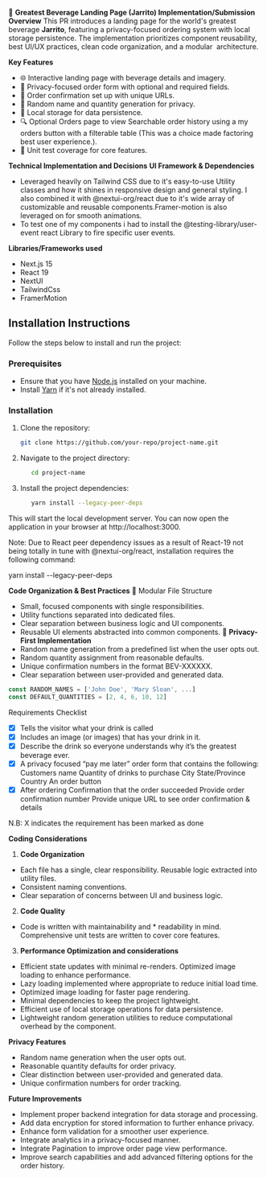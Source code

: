 🥤  **Greatest Beverage Landing Page (Jarrito) Implementation/Submission**
**Overview**
This PR introduces a landing page for the world's greatest beverage **Jarrito**, featuring a privacy-focused ordering system with local storage persistence. The implementation prioritizes component reusability, best UI/UX practices, clean code organization, and a modular  architecture.

**Key Features**
* 🌐 Interactive landing page with beverage details and imagery.
* 📝 Privacy-focused order form with optional and required fields.
* 🔄 Order confirmation set up with unique URLs.
* 🎲 Random name and quantity generation for privacy.
* 💾 Local storage for data persistence.
* 🔍 Optional Orders page to view Searchable order history using a my orders button with a filterable table (This was a choice made factoring best user experience.).
* 🧪 Unit test coverage for core features.

**Technical Implementation and Decisions**
  **UI Framework & Dependencies**
  * Leveraged heavily on Tailwind CSS due to it's easy-to-use Utility classes and how it shines in responsive design and general styling. I also combined it with @nextui-org/react due to it's wide array of customizable and reusable components.Framer-motion is also leveraged on for smooth animations.
  * To test one of my components i had to install the @testing-library/user-event react Library to fire specific user events.

**Libraries/Frameworks used**

  * Next.js 15
  * React 19
  * NextUI
  * TailwindCss
  * FramerMotion






## Installation Instructions

Follow the steps below to install and run the project:

### Prerequisites
- Ensure that you have [Node.js](https://nodejs.org/) installed on your machine.
- Install [Yarn](https://classic.yarnpkg.com/en/docs/install) if it's not already installed.

### Installation

1. Clone the repository:
   ```bash
   git clone https://github.com/your-repo/project-name.git

2. Navigate to the project directory:
   ```bash 
      cd project-name
3. Install the project dependencies:
   ```bash
      yarn install --legacy-peer-deps
      ```
  
  This will start the local development server. You can now open the application in your browser at http://localhost:3000.
  
  Note: Due to React peer dependency issues as a result of React-19 not being totally in tune with @nextui-org/react, installation requires the following command: 

yarn install --legacy-peer-deps



**Code Organization & Best Practices**
📂 Modular File Structure
  *  Small, focused components with single responsibilities.
  * Utility functions separated into dedicated files.
  * Clear separation between business logic and UI components.
  * Reusable UI elements abstracted into common components.
🔐 **Privacy-First Implementation**
  * Random name generation from a predefined list when the user opts out.
  * Random quantity assignment from reasonable defaults.
  * Unique confirmation numbers in the format BEV-XXXXXX.
* Clear separation between user-provided and generated data.
```typescript
const RANDOM_NAMES = ['John Doe', 'Mary Sloan', ...]
const DEFAULT_QUANTITIES = [2, 4, 6, 10, 12]
```

Requirements Checklist
-[x] Tells the visitor what your drink is called
-[x] Includes an image (or images) that has your drink in it.
-[x] Describe the drink so everyone understands why it’s the greatest beverage ever.
-[x] A privacy focused “pay me later” order form that contains the following:
    Customers name
    Quantity of drinks to purchase
    City
    State/Province
    Country
    An order button
-[x] After ordering
 Confirmation that the order succeeded
 Provide order confirmation number
 Provide unique URL to see order confirmation & details

 N.B: X indicates the requirement has been marked as done

**Coding Considerations**
1. **Code Organization**
* Each file has a single, clear responsibility.
Reusable logic extracted into utility files.
* Consistent naming conventions.
* Clear separation of concerns between UI and business logic.
2. **Code Quality**
* Code is written with maintainability and * readability in mind.
Comprehensive unit tests are written to cover core features.
3. **Performance Optimization and considerations**
* Efficient state updates with minimal re-renders.
Optimized image loading to enhance performance.
* Lazy loading implemented where appropriate to reduce initial load time.
* Optimized image loading for faster page rendering.
* Minimal dependencies to keep the project lightweight.
* Efficient use of local storage operations for data persistence.
* Lightweight random generation utilities to reduce computational overhead by the component.

**Privacy Features**
* Random name generation when the user opts out.
* Reasonable quantity defaults for order privacy.
* Clear distinction between user-provided and generated data.
* Unique confirmation numbers for order tracking.

**Future Improvements**
* Implement proper backend integration for data storage and processing.
* Add data encryption for stored information to further enhance privacy.
* Enhance form validation for a smoother user experience.
* Integrate analytics in a privacy-focused manner.
* Integrate Pagination to improve order page view performance.
* Improve search capabilities and add advanced filtering options for the order history.


